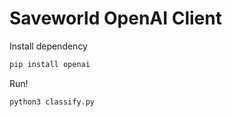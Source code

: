 # Saveworld OpenAI Client

Install dependency

```bash
pip install openai
```

Run!

```bash
python3 classify.py
```
